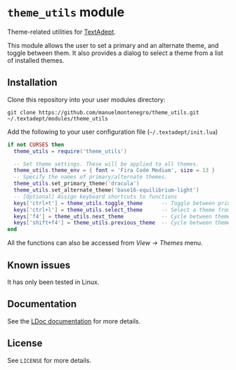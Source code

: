 # `theme_utils` module

Theme-related utilities for [TextAdept](https://orbitalquark.github.io/textadept/).

This module allows the user to set a primary and an alternate theme, and toggle between them. It also provides a dialog  to select a theme from a list of installed themes.

## Installation

Clone this repository into your user modules directory:

```
git clone https://github.com/manuelmontenegro/theme_utils.git ~/.textadept/modules/theme_utils
```

Add the following to your user configuration file (`~/.textadept/init.lua`)

```lua
if not CURSES then
  theme_utils = require('theme_utils')

  -- Set theme settings. These will be applied to all themes.
  theme_utils.theme_env = { font = 'Fira Code Medium', size = 13 }  
  -- Specify the names of primary/alternate themes.
  theme_utils.set_primary_theme('dracula')
  theme_utils.set_alternate_theme('base16-equilibrium-light')
  -- [Optional] Assign keyboard shortcuts to functions
  keys['ctrl+t'] = theme_utils.toggle_theme      -- Toggle between primary/alternate
  keys['ctrl+l'] = theme_utils.select_theme      -- Select a theme from a list
  keys['f4'] = theme_utils.next_theme            -- Cycle between themes (next)
  keys['shift+f4'] = theme_utils.previous_theme  -- Cycle between themes (previous)
end
```

All the functions can also be accessed from *View → Themes* menu.

## Known issues

It has only been tested in Linux.

## Documentation

See the [LDoc documentation](https://manuelmontenegro.github.io/theme_utils/) for more details.

## License

See `LICENSE` for more details.